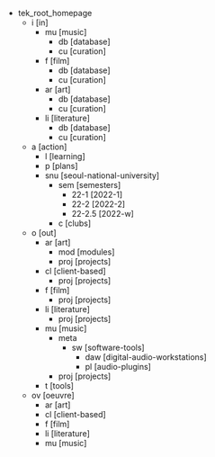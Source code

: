 - tek_root_homepage
  - i [in]
    - mu [music]
      - db [database]
      - cu [curation]
    - f [film]
      - db [database]
      - cu [curation]
    - ar [art]
      - db [database]
      - cu [curation]
    - li [literature]
      - db [database]
      - cu [curation]
  - a [action]
    - l [learning]
    - p [plans]
    - snu [seoul-national-university]
      - sem [semesters]
        - 22-1 [2022-1]
        - 22-2 [2022-2]
        - 22-2.5 [2022-w]
      - c [clubs]
  - o [out]
    - ar [art]
      - mod [modules]
      - proj [projects]
    - cl [client-based]
      - proj [projects]
    - f [film]
      - proj [projects]
    - li [literature]
      - proj [projects]
    - mu [music]
      - meta
        - sw [software-tools]
          - daw [digital-audio-workstations]
          - pl [audio-plugins]
      - proj [projects]
    - t [tools]
  - ov [oeuvre]
    - ar [art]
    - cl [client-based]
    - f [film]
    - li [literature]
    - mu [music]